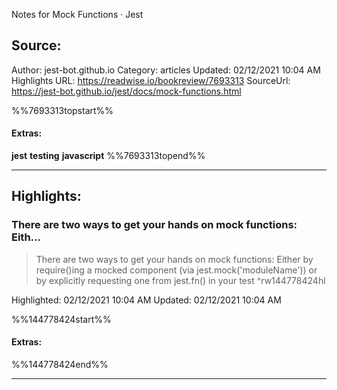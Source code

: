 Notes for Mock Functions · Jest

## Source:
Author: jest-bot.github.io
Category: articles
Updated: 02/12/2021 10:04 AM
Highlights URL: https://readwise.io/bookreview/7693313
SourceUrl: https://jest-bot.github.io/jest/docs/mock-functions.html

%%7693313topstart%%
#### Extras:
**jest** **testing** **javascript**
%%7693313topend%%


 
-----
 ## Highlights:

### There are two ways to get your hands on mock functions: Eith...
>There are two ways to get your hands on mock functions: Either by require()ing a mocked component (via jest.mock('moduleName')) or by explicitly requesting one from jest.fn() in your test ^rw144778424hl


Highlighted: 02/12/2021 10:04 AM
Updated: 02/12/2021 10:04 AM

%%144778424start%%
#### Extras:

%%144778424end%%



------

